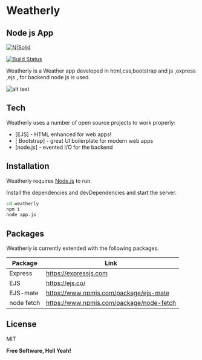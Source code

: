 # Weatherly
## Node js App

[![N|Solid](https://cldup.com/dTxpPi9lDf.thumb.png)](https://nodesource.com/products/nsolid)

[![Build Status](https://travis-ci.org/joemccann/dillinger.svg?branch=master)](https://travis-ci.org/joemccann/dillinger)

Weatherly is a Weather app developed in html,css,bootstrap and js ,express ,ejs , for backend node js is used.

![alt text](http://url/to/img.png)



## Tech

Weatherly uses a number of open source projects to work properly:

- [EJS] - HTML enhanced for web apps!
- [ Bootstrap] - great UI boilerplate for modern web apps
- [node.js] - evented I/O for the backend


## Installation

Weatherly requires [Node.js](https://nodejs.org/)  to run.

Install the dependencies and devDependencies and start the server.

```sh
cd weatherly
npm i
node app.js
```



## Packages

Weatherly is currently extended with the following packages.


| Package | Link |
| ------ | ------ |
| Express | https://expressjs.com|
| EJS | https://ejs.co/|
| EJS-mate| https://www.npmjs.com/package/ejs-mate|
| node fetch | https://www.npmjs.com/package/node-fetch|










## License

MIT

**Free Software, Hell Yeah!**


  
